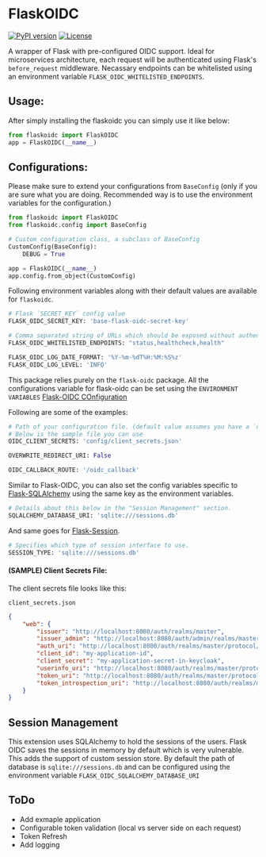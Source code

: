 # FlaskOIDC
[![PyPI version](https://badge.fury.io/py/flaskoidc.svg)](https://badge.fury.io/py/flaskoidc)
[![License](http://img.shields.io/:license-Apache%202-blue.svg)](LICENSE)

A wrapper of Flask with pre-configured OIDC support. Ideal for microservices architecture, each request will be authenticated using Flask's `before_request` middleware. Necassary endpoints can be whitelisted using an environment variable `FLASK_OIDC_WHITELISTED_ENDPOINTS`. 

## Usage:

After simply installing the flaskoidc you can simply use it like below:

```python
from flaskoidc import FlaskOIDC
app = FlaskOIDC(__name__)
``` 

## Configurations:

Please make sure to extend your configurations from `BaseConfig` (only if you are sure what you are doing. Recommended way is to use the environment variables for the configuration.)

```python
from flaskoidc import FlaskOIDC
from flaskoidc.config import BaseConfig

# Custom configuration class, a subclass of BaseConfig
CustomConfig(BaseConfig):
    DEBUG = True

app = FlaskOIDC(__name__)
app.config.from_object(CustomConfig)

```

Following environment variables along with their default values are available for `flaskoidc`. 

```python
# Flask `SECRET_KEY` config value
FLASK_OIDC_SECRET_KEY: 'base-flask-oidc-secret-key'

# Comma separated string of URLs which should be exposed without authentication, else all request will be authenticated.
FLASK_OIDC_WHITELISTED_ENDPOINTS: "status,healthcheck,health"

FLASK_OIDC_LOG_DATE_FORMAT: '%Y-%m-%dT%H:%M:%S%z'
FLASK_OIDC_LOG_LEVEL: 'INFO'
```

This package relies purely on the `flask-oidc` package. All the configurations variable for flask-oidc
can be set using the `ENVIRONMENT VARIABLES`
[Flask-OIDC COnfiguration](https://flask-oidc.readthedocs.io/en/latest/#settings-reference)

Following are some of the examples: 
```python
# Path of your configuration file. (default value assumes you have a `config/client_secrets.json` available.
# Below is the sample file you can use
OIDC_CLIENT_SECRETS: 'config/client_secrets.json'

OVERWRITE_REDIRECT_URI: False

OIDC_CALLBACK_ROUTE: '/oidc_callback'
```

Similar to Flask-OIDC, you can also set the config variables specific to [Flask-SQLAlchemy](https://flask-sqlalchemy.palletsprojects.com/en/2.x/config/) using the same key as the environment variables.
```python
# Details about this below in the "Session Management" section.
SQLALCHEMY_DATABASE_URI: 'sqlite:///sessions.db'
```

And same goes for [Flask-Session](https://flask-session.readthedocs.io/en/latest/#configuration).
```python
# Specifies which type of session interface to use.
SESSION_TYPE: 'sqlite:///sessions.db'
```


#### (SAMPLE) Client Secrets File:
The client secrets file looks like this:

`client_secrets.json`
```json
{
    "web": {
        "issuer": "http://localhost:8080/auth/realms/master",
        "issuer_admin": "http://localhost:8080/auth/admin/realms/master",
        "auth_uri": "http://localhost:8080/auth/realms/master/protocol/openid-connect/auth",
        "client_id": "my-application-id",
        "client_secret": "my-application-secret-in-keycloak",
        "userinfo_uri": "http://localhost:8080/auth/realms/master/protocol/openid-connect/userinfo",
        "token_uri": "http://localhost:8080/auth/realms/master/protocol/openid-connect/token",
        "token_introspection_uri": "http://localhost:8080/auth/realms/master/protocol/openid-connect/token/introspect"
    }
}
```

## Session Management
This extension uses SQLAlchemy to hold the sessions of the users. Flask OIDC saves the sessions in memory by default 
which is very vulnerable. This adds the support of custom session store. 
By default the path of database is `sqlite:///sessions.db` and can be configured using the environment variable `FLASK_OIDC_SQLALCHEMY_DATABASE_URI`


## ToDo
- Add exmaple application
- Configurable token validation (local vs server side on each request)
- Token Refresh
- Add logging

